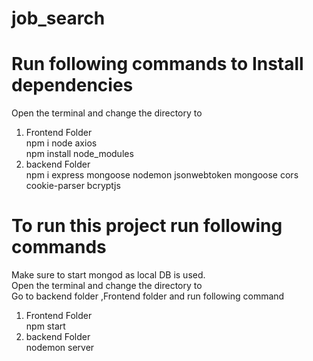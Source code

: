 # job_search
# Run following commands to Install dependencies 
Open the terminal and change the directory to <br>
1) Frontend Folder<br>
  npm i node axios<br>
  npm install node_modules<br>
 2) backend Folder<br>
  npm i express mongoose nodemon jsonwebtoken mongoose cors cookie-parser bcryptjs
# To run this project run following commands
Make sure to start mongod as local DB is used.<br>
Open the terminal and change the directory to <br>
Go to backend folder ,Frontend folder and run following command
1) Frontend Folder<br>
    npm start<br>
2) backend Folder<br>
   nodemon server<br>
